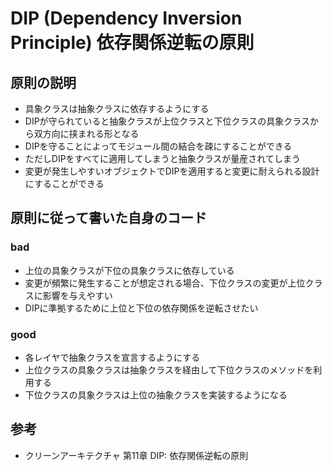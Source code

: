 # DIP (Dependency Inversion Principle) 依存関係逆転の原則

## 原則の説明
- 具象クラスは抽象クラスに依存するようにする
- DIPが守られていると抽象クラスが上位クラスと下位クラスの具象クラスから双方向に挟まれる形となる
- DIPを守ることによってモジュール間の結合を疎にすることができる
- ただしDIPをすべてに適用してしまうと抽象クラスが量産されてしまう
- 変更が発生しやすいオブジェクトでDIPを適用すると変更に耐えられる設計にすることができる

## 原則に従って書いた自身のコード
### bad
- 上位の具象クラスが下位の具象クラスに依存している
- 変更が頻繁に発生することが想定される場合、下位クラスの変更が上位クラスに影響を与えやすい
- DIPに準拠するために上位と下位の依存関係を逆転させたい
### good
- 各レイヤで抽象クラスを宣言するようにする
- 上位クラスの具象クラスは抽象クラスを経由して下位クラスのメソッドを利用する
- 下位クラスの具象クラスは上位の抽象クラスを実装するようになる

## 参考
- クリーンアーキテクチャ 第11章 DIP: 依存関係逆転の原則
